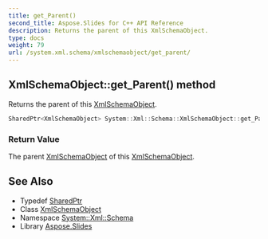 ```yaml
---
title: get_Parent()
second_title: Aspose.Slides for C++ API Reference
description: Returns the parent of this XmlSchemaObject.
type: docs
weight: 79
url: /system.xml.schema/xmlschemaobject/get_parent/
---
```

## XmlSchemaObject::get_Parent() method


Returns the parent of this [XmlSchemaObject](../).

```cpp
SharedPtr<XmlSchemaObject> System::Xml::Schema::XmlSchemaObject::get_Parent()
```


### Return Value

The parent [XmlSchemaObject](../) of this [XmlSchemaObject](../).

## See Also

* Typedef [SharedPtr](../../../system/sharedptr/)
* Class [XmlSchemaObject](../)
* Namespace [System::Xml::Schema](../../)
* Library [Aspose.Slides](../../../)